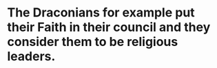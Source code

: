 # The Draconians for example put their Faith in their council and they consider them to be religious leaders.